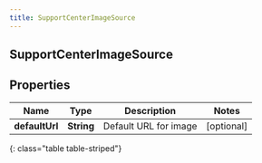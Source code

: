 ```yaml
---
title: SupportCenterImageSource
---
```

## SupportCenterImageSource


## Properties

| Name | Type | Description | Notes |
| ------------ | ------------- | ------------- | ------------- |
| **defaultUrl** | <!----><!---->**String**<!----> | Default URL for image |  [optional] |
{: class="table table-striped"}



